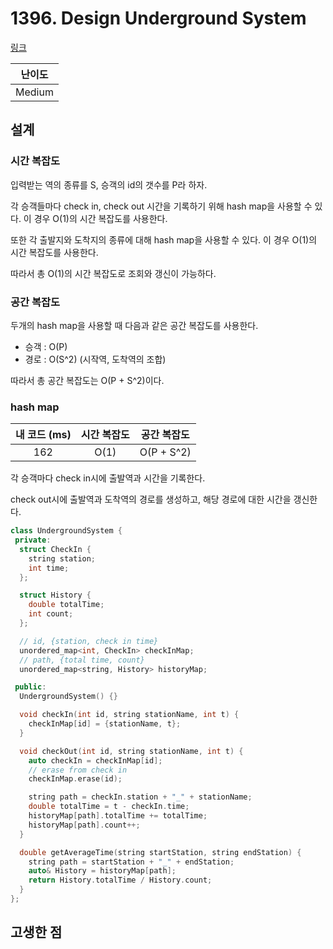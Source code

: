 # 1396. Design Underground System

[링크](https://leetcode.com/problems/design-underground-system/description/)

| 난이도 |
| :----: |
| Medium |

## 설계

### 시간 복잡도

입력받는 역의 종류를 S, 승객의 id의 갯수를 P라 하자.

각 승객들마다 check in, check out 시간을 기록하기 위해 hash map을 사용할 수 있다. 이 경우 O(1)의 시간 복잡도를 사용한다.

또한 각 출발지와 도착지의 종류에 대해 hash map을 사용할 수 있다. 이 경우 O(1)의 시간 복잡도를 사용한다.

따라서 총 O(1)의 시간 복잡도로 조회와 갱신이 가능하다.

### 공간 복잡도

두개의 hash map을 사용할 때 다음과 같은 공간 복잡도를 사용한다.

- 승객 : O(P)
- 경로 : O(S^2) (시작역, 도착역의 조합)

따라서 총 공간 복잡도는 O(P + S^2)이다.

### hash map

| 내 코드 (ms) | 시간 복잡도 | 공간 복잡도 |
| :----------: | :---------: | :---------: |
|     162      |    O(1)     | O(P + S^2)  |

각 승객마다 check in시에 출발역과 시간을 기록한다.

check out시에 출발역과 도착역의 경로를 생성하고, 해당 경로에 대한 시간을 갱신한다.

```cpp
class UndergroundSystem {
 private:
  struct CheckIn {
    string station;
    int time;
  };

  struct History {
    double totalTime;
    int count;
  };

  // id, {station, check in time}
  unordered_map<int, CheckIn> checkInMap;
  // path, {total time, count}
  unordered_map<string, History> historyMap;

 public:
  UndergroundSystem() {}

  void checkIn(int id, string stationName, int t) {
    checkInMap[id] = {stationName, t};
  }

  void checkOut(int id, string stationName, int t) {
    auto checkIn = checkInMap[id];
    // erase from check in
    checkInMap.erase(id);

    string path = checkIn.station + "_" + stationName;
    double totalTime = t - checkIn.time;
    historyMap[path].totalTime += totalTime;
    historyMap[path].count++;
  }

  double getAverageTime(string startStation, string endStation) {
    string path = startStation + "_" + endStation;
    auto& History = historyMap[path];
    return History.totalTime / History.count;
  }
};
```

## 고생한 점
